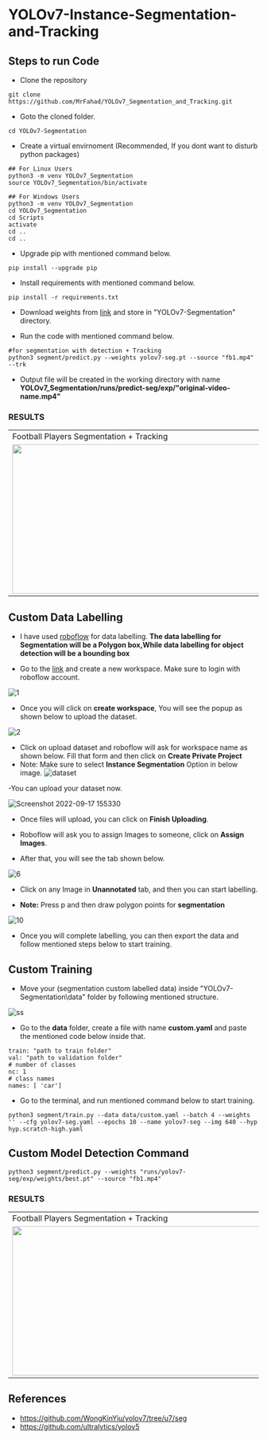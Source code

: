 # YOLOv7-Instance-Segmentation-and-Tracking


## Steps to run Code

- Clone the repository
```
git clone https://github.com/MrFahad/YOLOv7_Segmentation_and_Tracking.git
```
- Goto the cloned folder.
```
cd YOLOv7-Segmentation
```
- Create a virtual envirnoment (Recommended, If you dont want to disturb python packages)
```
## For Linux Users
python3 -m venv YOLOv7_Segmentation
source YOLOv7_Segmentation/bin/activate

## For Windows Users
python3 -m venv YOLOv7_Segmentation
cd YOLOv7_Segmentation
cd Scripts
activate
cd ..
cd ..
```
- Upgrade pip with mentioned command below.
```
pip install --upgrade pip
```
- Install requirements with mentioned command below.
```
pip install -r requirements.txt
```
- Download weights from [link](https://github.com/MrFahad/YOLOv7_Segmentation_and_Tracking/releases/tag/YOLOv7_Seg_Track) and store in "YOLOv7-Segmentation" directory.

- Run the code with mentioned command below.
```
#for segmentation with detection + Tracking
python3 segment/predict.py --weights yolov7-seg.pt --source "fb1.mp4" --trk
```

- Output file will be created in the working directory with name <b>YOLOv7_Segmentation/runs/predict-seg/exp/"original-video-name.mp4"</b>

### RESULTS
<table>
  <tr><td>Football Players Segmentation + Tracking</td></tr>
  <tr>
    <td><img src="https://github.com/MrFahad/YOLOv7_Segmentation_and_Tracking/blob/main/fb.png" width=600 height=300></td>
  </tr>
  </tr>
 </table>

## Custom Data Labelling

- I have used [roboflow](https://roboflow.com/) for data labelling. <b>The data labelling for Segmentation will be a Polygon box,While data labelling for object detection will be a bounding box</b>

- Go to the [link](https://app.roboflow.com/my-personal-workspace/createSample) and create a new workspace. Make sure to login with roboflow account.


![1](https://user-images.githubusercontent.com/62513924/190390384-db8f71fa-e963-4ee6-aaca-c49e993c64ae.png)


- Once you will click on <b>create workspace</b>, You will see the popup as shown below to upload the dataset.

![2](https://user-images.githubusercontent.com/62513924/190390882-fe08559d-ef47-450e-8613-2de899fffa4c.png)


- Click on upload dataset and roboflow will ask for workspace name as shown below. Fill that form and then click on <b>Create Private Project</b>
- Note: Make sure to select <b>Instance Segmentation</b> Option in below image.
 ![dataset](https://user-images.githubusercontent.com/62513924/190853038-612791d0-9b33-4222-b28a-63ac4c13ed83.png)


-You can upload your dataset now.

![Screenshot 2022-09-17 155330](https://user-images.githubusercontent.com/62513924/190853135-887b389c-2356-4435-a946-867bb05ac4f2.png)

- Once files will upload, you can click on <b>Finish Uploading</b>.

- Roboflow will ask you to assign Images to someone, click on <b>Assign Images</b>.

- After that, you will see the tab shown below.

![6](https://user-images.githubusercontent.com/62513924/190392948-90010cd0-ef88-437a-b94f-44ee93d8bc31.png)


- Click on any Image in <b>Unannotated</b> tab, and then you can start labelling.

- <b>Note:</b> Press p and then draw polygon points for <B>segmentation</b>

![10](https://user-images.githubusercontent.com/62513924/190394353-d7dd7b7f-7a07-4738-99b6-1d5ae66b5bca.png)


- Once you will complete labelling, you can then export the data and follow mentioned steps below to start training.

## Custom Training

- Move your (segmentation custom labelled data) inside "YOLOv7-Segmentation\data" folder by following mentioned structure.



![ss](https://user-images.githubusercontent.com/62513924/190388927-62a3ee84-bad8-4f59-806f-1185acdc8acb.png)



- Go to the <b>data</b> folder, create a file with name <b>custom.yaml</b> and paste the mentioned code below inside that.

```
train: "path to train folder"
val: "path to validation folder"
# number of classes
nc: 1
# class names
names: [ 'car']
```

- Go to the terminal, and run mentioned command below to start training.
```
python3 segment/train.py --data data/custom.yaml --batch 4 --weights '' --cfg yolov7-seg.yaml --epochs 10 --name yolov7-seg --img 640 --hyp hyp.scratch-high.yaml
```

## Custom Model Detection Command
```
python3 segment/predict.py --weights "runs/yolov7-seg/exp/weights/best.pt" --source "fb1.mp4"
```
### RESULTS
<table>
  <tr><td>Football Players Segmentation + Tracking</td></tr>
  <tr>
    <td><img src="https://github.com/MrFahad/YOLOv7_Segmentation_and_Tracking/blob/main/fb.png" width=600 height=300></td>
  </tr>
  </tr>
 </table>

## References
- https://github.com/WongKinYiu/yolov7/tree/u7/seg
- https://github.com/ultralytics/yolov5
